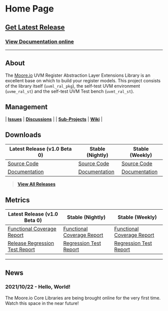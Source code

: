 # Home Page

## [Get Latest Release](TODO)
### [View Documentation online](TODO)

----------------

## About
The [Moore.io](https://www.mooreio.com) UVM Register Abstraction Layer Extensions Library is an excellent base on which to build your register models.  This project consists of the library itself (`uvml_ral_pkg`), the self-test UVM environment (`uvme_ral_st`) and the self-test UVM Test bench (`uvmt_ral_st`).


## Management

| **[Issues](https://github.com/Datum-Technology-Corporation/uvml_ral/issues)** | **[Discussions](https://github.com/Datum-Technology-Corporation/uvml_ral/discussions)** |
| **[Sub-Projects](https://github.com/Datum-Technology-Corporation/uvml_ral/projects)** | **[Wiki](https://github.com/Datum-Technology-Corporation/uvml_ral/wiki)** |


## Downloads

| Latest Release (v1.0 Beta 0) | Stable (Nightly) | Stable (Weekly) |
| --------------------- | ---------------- | --------------- |
| [Source Code](TODO) | [Source Code](TODO) | [Source Code](TODO) |
| [Documentation](TODO) | [Documentation](TODO) | [Documentation](TODO) |

> **[View All Releases](TODO)**


## Metrics

| Latest Release (v1.0 Beta 0) | Stable (Nightly) | Stable (Weekly) |
| --------------------- | ---------------- | --------------- |
| [Functional Coverage Report](TODO) | [Functional Coverage Report](TODO) | [Functional Coverage Report](TODO) |
| [Release Regression Test Report](TODO) | [Regression Test Report](TODO) | [Regression Test Report](TODO) |

----------------

## News
### 2021/10/22 - Hello, World!
The Moore.io Core Libraries are being brought online for the very first time. Watch this space in the near future!
